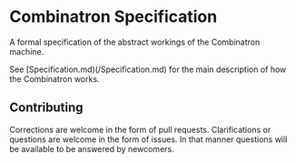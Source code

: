 # Combinatron Specification

A formal specification of the abstract workings of the Combinatron machine.

See [Specification.md)(/Specification.md) for the main description of how the
Combinatron works.

## Contributing

Corrections are welcome in the form of pull requests. Clarifications or
questions are welcome in the form of issues. In that manner questions will be
available to be answered by newcomers.
